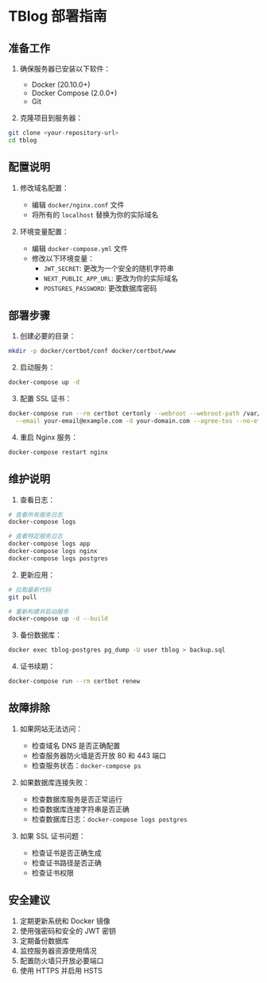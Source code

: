 # TBlog 部署指南

## 准备工作

1. 确保服务器已安装以下软件：
   - Docker (20.10.0+)
   - Docker Compose (2.0.0+)
   - Git

2. 克隆项目到服务器：
```bash
git clone <your-repository-url>
cd tblog
```

## 配置说明

1. 修改域名配置：
   - 编辑 `docker/nginx.conf` 文件
   - 将所有的 `localhost` 替换为你的实际域名

2. 环境变量配置：
   - 编辑 `docker-compose.yml` 文件
   - 修改以下环境变量：
     - `JWT_SECRET`: 更改为一个安全的随机字符串
     - `NEXT_PUBLIC_APP_URL`: 更改为你的实际域名
     - `POSTGRES_PASSWORD`: 更改数据库密码

## 部署步骤

1. 创建必要的目录：
```bash
mkdir -p docker/certbot/conf docker/certbot/www
```

2. 启动服务：
```bash
docker-compose up -d
```

3. 配置 SSL 证书：
```bash
docker-compose run --rm certbot certonly --webroot --webroot-path /var/www/certbot \
  --email your-email@example.com -d your-domain.com --agree-tos --no-eff-email
```

4. 重启 Nginx 服务：
```bash
docker-compose restart nginx
```

## 维护说明

1. 查看日志：
```bash
# 查看所有服务日志
docker-compose logs

# 查看特定服务日志
docker-compose logs app
docker-compose logs nginx
docker-compose logs postgres
```

2. 更新应用：
```bash
# 拉取最新代码
git pull

# 重新构建并启动服务
docker-compose up -d --build
```

3. 备份数据库：
```bash
docker exec tblog-postgres pg_dump -U user tblog > backup.sql
```

4. 证书续期：
```bash
docker-compose run --rm certbot renew
```

## 故障排除

1. 如果网站无法访问：
   - 检查域名 DNS 是否正确配置
   - 检查服务器防火墙是否开放 80 和 443 端口
   - 检查服务状态：`docker-compose ps`

2. 如果数据库连接失败：
   - 检查数据库服务是否正常运行
   - 检查数据库连接字符串是否正确
   - 检查数据库日志：`docker-compose logs postgres`

3. 如果 SSL 证书问题：
   - 检查证书是否正确生成
   - 检查证书路径是否正确
   - 检查证书权限

## 安全建议

1. 定期更新系统和 Docker 镜像
2. 使用强密码和安全的 JWT 密钥
3. 定期备份数据库
4. 监控服务器资源使用情况
5. 配置防火墙只开放必要端口
6. 使用 HTTPS 并启用 HSTS 